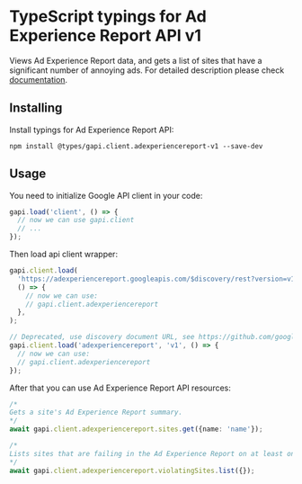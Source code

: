 # TypeScript typings for Ad Experience Report API v1

Views Ad Experience Report data, and gets a list of sites that have a significant number of annoying ads.
For detailed description please check [documentation](https://developers.google.com/ad-experience-report/).

## Installing

Install typings for Ad Experience Report API:

```
npm install @types/gapi.client.adexperiencereport-v1 --save-dev
```

## Usage

You need to initialize Google API client in your code:

```typescript
gapi.load('client', () => {
  // now we can use gapi.client
  // ...
});
```

Then load api client wrapper:

```typescript
gapi.client.load(
  'https://adexperiencereport.googleapis.com/$discovery/rest?version=v1',
  () => {
    // now we can use:
    // gapi.client.adexperiencereport
  },
);
```

```typescript
// Deprecated, use discovery document URL, see https://github.com/google/google-api-javascript-client/blob/master/docs/reference.md#----gapiclientloadname----version----callback--
gapi.client.load('adexperiencereport', 'v1', () => {
  // now we can use:
  // gapi.client.adexperiencereport
});
```

After that you can use Ad Experience Report API resources: <!-- TODO: make this work for multiple namespaces -->

```typescript
/*
Gets a site's Ad Experience Report summary.
*/
await gapi.client.adexperiencereport.sites.get({name: 'name'});

/*
Lists sites that are failing in the Ad Experience Report on at least one platform.
*/
await gapi.client.adexperiencereport.violatingSites.list({});
```

